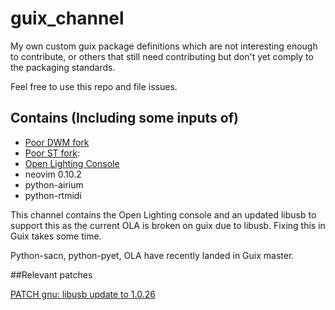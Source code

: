 # guix_channel
My own custom guix package definitions which are not interesting enough to contribute, or others that still need contributing but don't yet comply to the packaging standards.

Feel free to use this repo and file issues.

## Contains (Including some inputs of)
- [Poor DWM fork](https://github.com/brandhout/poor_dwm_fork)
- [Poor ST fork](https://github.com/brandhout/poor_st_fork):
- [Open Lighting Console](https://github.com/mikacousin/olc)
- neovim 0.10.2
- python-airium
- python-rtmidi

This channel contains the Open Lighting console and an updated libusb to support this as the current OLA is broken on guix due to libusb. Fixing this in Guix takes some time. 

Python-sacn, python-pyet, OLA have recently landed in Guix master.

##Relevant patches

[PATCH gnu: libusb update to 1.0.26](https://issues.guix.gnu.org/72032)


